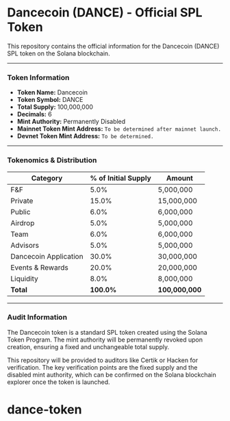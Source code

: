 # Dancecoin (DANCE) - Official SPL Token

This repository contains the official information for the Dancecoin (DANCE) SPL token on the Solana blockchain.

---

### **Token Information**

* **Token Name:** Dancecoin
* **Token Symbol:** DANCE
* **Total Supply:** 100,000,000
* **Decimals:** 6
* **Mint Authority:** Permanently Disabled
* **Mainnet Token Mint Address:** `To be determined after mainnet launch.`
* **Devnet Token Mint Address:** `To be determined.`

---

### **Tokenomics & Distribution**

| Category                  | % of Initial Supply | Amount       |
| ------------------------- | ------------------- | ------------ |
| F&F                       | 5.0%                | 5,000,000    |
| Private                   | 15.0%               | 15,000,000   |
| Public                    | 6.0%                | 6,000,000    |
| Airdrop                   | 5.0%                | 5,000,000    |
| Team                      | 6.0%                | 6,000,000    |
| Advisors                  | 5.0%                | 5,000,000    |
| Dancecoin Application     | 30.0%               | 30,000,000   |
| Events & Rewards          | 20.0%               | 20,000,000   |
| Liquidity                 | 8.0%                | 8,000,000    |
| **Total** | **100.0%** | **100,000,000**|

---

### **Audit Information**

The Dancecoin token is a standard SPL token created using the Solana Token Program. The mint authority will be permanently revoked upon creation, ensuring a fixed and unchangeable total supply.

This repository will be provided to auditors like Certik or Hacken for verification. The key verification points are the fixed supply and the disabled mint authority, which can be confirmed on the Solana blockchain explorer once the token is launched.
# dance-token

